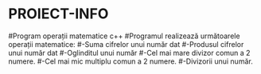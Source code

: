 # PROIECT-INFO
#Program operații matematice c++
#Programul realizează următoarele operații matematice:
#-Suma cifrelor unui număr dat
#-Produsul cifrelor unui număr dat
#-Oglinditul unui număr
#-Cel mai mare divizor comun a 2 numere.
#-Cel mai mic multiplu comun a 2 numere.
#-Divizorii unui număr.
